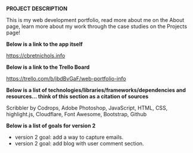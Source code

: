 **PROJECT DESCRIPTION**

This is my web development portfolio, read more about me on the About page, learn more about my work through the case studies on the Projects page!

**Below is a link to the app itself**

https://cbretnichols.info

**Below is a link to the Trello Board**

https://trello.com/b/jbdBvGaF/web-portfolio-info

**Below is a list of technologies/libraries/frameworks/dependencies and resources... think of this section as a citation of sources**

Scribbler by Codrops, Adobe Photoshop, JavaScript, HTML, CSS, highlight.js, Cloudflare, Font Awesome, Bootstrap, Github

**Below is a list of goals for version 2**

- version 2 goal: add a way to capture emails.
- version 2 goal: add blog with user comment section.
